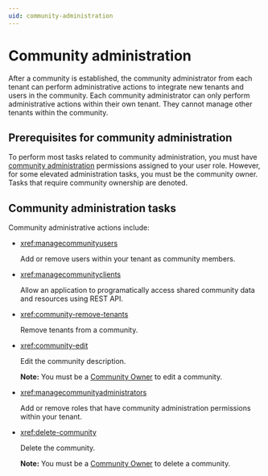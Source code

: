 ```yaml
---
uid: community-administration
---
```


# Community administration

After a community is established, the community administrator from each tenant can perform administrative actions to integrate new tenants and users in the community. Each community administrator can only perform administrative actions within their own tenant. They cannot manage other tenants within the community.

## Prerequisites for community administration

To perform most tasks related to community administration, you must have [community administration](xref:ccRoles#community-administrators-preview) permissions assigned to your user role. However, for some elevated administration tasks, you must be the community owner. Tasks that require community ownership are denoted.

## Community administration tasks

Community administrative actions include:

- <xref:managecommunityusers>

	Add or remove users within your tenant as community members.

- <xref:managecommunityclients>

	Allow an application to programatically access shared community data and resources using REST API.

- <xref:community-remove-tenants>

	Remove tenants from a community. 

- <xref:community-edit>

	Edit the community description. 

	**Note:** You must be a [Community Owner](xref:ccRoles#community-owner-preview) to edit a community.

- <xref:managecommunityadministrators>

	Add or remove roles that have community administration permissions within your tenant.

- <xref:delete-community>

	Delete the community. 
	
	**Note:** You must be a [Community Owner](xref:ccRoles#community-owner-preview) to delete a community.

